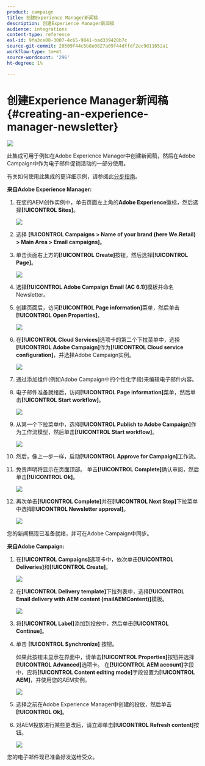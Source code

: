 ```yaml
---
product: campaign
title: 创建Experience Manager新闻稿
description: 创建Experience Manager新闻稿
audience: integrations
content-type: reference
exl-id: 9fa3ce08-3007-4c65-9841-bad339428b7c
source-git-commit: 20509f44c5b8e0827a09f44dffdf2ec9d11652a1
workflow-type: tm+mt
source-wordcount: '296'
ht-degree: 1%

---
```


# 创建Experience Manager新闻稿{#creating-an-experience-manager-newsletter}

![](../../assets/common.svg)

此集成可用于例如在Adobe Experience Manager中创建新闻稿，然后在Adobe Campaign中作为电子邮件促销活动的一部分使用。

有关如何使用此集成的更详细示例，请参阅此[分步指南](https://helpx.adobe.com/campaign/kb/acc-aem.html)。

**来自Adobe Experience Manager:**

1. 在您的AEM创作实例中，单击页面左上角的&#x200B;**Adobe Experience**&#x200B;徽标，然后选择&#x200B;**[!UICONTROL Sites]**。

   ![](assets/aem_uc_1.png)

1. 选择 **[!UICONTROL Campaigns > Name of your brand (here We.Retail) > Main Area > Email campaigns]**。
1. 单击页面右上方的&#x200B;**[!UICONTROL Create]**&#x200B;按钮，然后选择&#x200B;**[!UICONTROL Page]**。

   ![](assets/aem_uc_2.png)

1. 选择&#x200B;**[!UICONTROL Adobe Campaign Email (AC 6.1)]**&#x200B;模板并命名Newsletter。
1. 创建页面后，访问&#x200B;**[!UICONTROL Page information]**&#x200B;菜单，然后单击&#x200B;**[!UICONTROL Open Properties]**。

   ![](assets/aem_uc_3.png)

1. 在&#x200B;**[!UICONTROL Cloud Services]**&#x200B;选项卡的第二个下拉菜单中，选择&#x200B;**[!UICONTROL Adobe Campaign]**&#x200B;作为&#x200B;**[!UICONTROL Cloud service configuration]**，并选择Adobe Campaign实例。

   ![](assets/aem_uc_4.png)

1. 通过添加组件(例如Adobe Campaign中的个性化字段)来编辑电子邮件内容。
1. 电子邮件准备就绪后，访问&#x200B;**[!UICONTROL Page information]**&#x200B;菜单，然后单击&#x200B;**[!UICONTROL Start workflow]**。

   ![](assets/aem_uc_5.png)

1. 从第一个下拉菜单中，选择&#x200B;**[!UICONTROL Publish to Adobe Campaign]**&#x200B;作为工作流模型，然后单击&#x200B;**[!UICONTROL Start workflow]**。

   ![](assets/aem_uc_6.png)

1. 然后，像上一步一样，启动&#x200B;**[!UICONTROL Approve for Campaign]**&#x200B;工作流。
1. 免责声明将显示在页面顶部。 单击&#x200B;**[!UICONTROL Complete]**&#x200B;确认审阅，然后单击&#x200B;**[!UICONTROL Ok]**。

   ![](assets/aem_uc_7.png)

1. 再次单击&#x200B;**[!UICONTROL Complete]**&#x200B;并在&#x200B;**[!UICONTROL Next Step]**&#x200B;下拉菜单中选择&#x200B;**[!UICONTROL Newsletter approval]**。

   ![](assets/aem_uc_8.png)

您的新闻稿现已准备就绪，并可在Adobe Campaign中同步。

**来自Adobe Campaign:**

1. 在&#x200B;**[!UICONTROL Campaigns]**&#x200B;选项卡中，依次单击&#x200B;**[!UICONTROL Deliveries]**&#x200B;和&#x200B;**[!UICONTROL Create]**。

   ![](assets/aem_uc_9.png)

1. 在&#x200B;**[!UICONTROL Delivery template]**&#x200B;下拉列表中，选择&#x200B;**[!UICONTROL Email delivery with AEM content (mailAEMContent)]**&#x200B;模板。

   ![](assets/aem_uc_10.png)

1. 将&#x200B;**[!UICONTROL Label]**&#x200B;添加到投放中，然后单击&#x200B;**[!UICONTROL Continue]**。
1. 单击 **[!UICONTROL Synchronize]** 按钮。

   如果此按钮未显示在界面中，请单击&#x200B;**[!UICONTROL Properties]**&#x200B;按钮并选择&#x200B;**[!UICONTROL Advanced]**&#x200B;选项卡。 在&#x200B;**[!UICONTROL AEM account]**&#x200B;字段中，应将&#x200B;**[!UICONTROL Content editing mode]**&#x200B;字段设置为&#x200B;**[!UICONTROL AEM]**，并使用您的AEM实例。

   ![](assets/aem_uc_11.png)

1. 选择之前在Adobe Experience Manager中创建的投放，然后单击&#x200B;**[!UICONTROL Ok]**。
1. 对AEM投放进行某些更改后，请立即单击&#x200B;**[!UICONTROL Refresh content]**&#x200B;按钮。

   ![](assets/aem_uc_12.png)

您的电子邮件现已准备好发送给受众。
